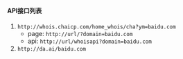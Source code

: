 #### API接口列表
1. `http://whois.chaicp.com/home_whois/cha?ym=baidu.com`
    - page: `http://url/?domain=baidu.com`
    - api: `http://url/whoisapi?domain=baidu.com`
2. `http://da.ai/baidu.com`
